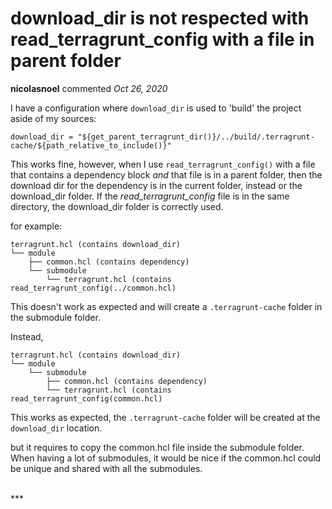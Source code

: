 # download_dir is not respected with read_terragrunt_config with a file in parent folder

**nicolasnoel** commented *Oct 26, 2020*

I have a configuration where `download_dir` is used to 'build' the project aside of my sources:
```
download_dir = "${get_parent_terragrunt_dir()}/../build/.terragrunt-cache/${path_relative_to_include()}"
```

This works fine, however, when I use `read_terragrunt_config()` with a file that contains a dependency block _and_ that file is in a parent folder, then the download dir for the dependency is in the current folder, instead or the download_dir folder.
If the _read_terragrunt_config_ file is in the same directory, the download_dir folder is correctly used.

for example:
```
terragrunt.hcl (contains download_dir)
└── module
    ├── common.hcl (contains dependency)
    └── submodule
        └── terragrunt.hcl (contains read_terragrunt_config(../common.hcl)
```
This doesn't work as expected and will create a `.terragrunt-cache` folder in the submodule folder.

Instead,
```
terragrunt.hcl (contains download_dir)
└── module
    └── submodule
        ├── common.hcl (contains dependency)
        └── terragrunt.hcl (contains read_terragrunt_config(common.hcl)
```
This works as expected, the `.terragrunt-cache` folder will be created at the `download_dir` location.

but it requires to copy the common.hcl file inside the submodule folder. When having a lot of submodules, it would be nice if the common.hcl could be unique and shared with all the submodules.


<br />
***


